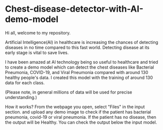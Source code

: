 # Chest-disease-detector-with-AI-demo-model
Hi all, welcome to my repository. 

Artificial Intelligence(AI) in healthcare is increasing the chances of detecting diseases in no time compared to this fast world. Detecting disease at its early stage is vital to save lives.

I have been amazed at AI technology being so useful to healthcare and tried to create a demo model which can detect the chest diseases like Bacterial Pneumonia, COVID-19, and Viral Pneumonia compared with around 130 healthy people's data. I created this model with the training of around 130 data for each class.

(Please note, in general millions of data will be used for precise understanding.)

How it works?
From the webpage you open, select "Files" in the input section. and upload any demo image to check if the patient has bacterial pneumonia, covid-19 or viral pneumonia. If the patient has no disease, then the output will be Healthy. You can check the output below the input model.

